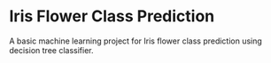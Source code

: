 # Iris Flower Class Prediction

A basic machine learning project for Iris flower class prediction using decision tree classifier.